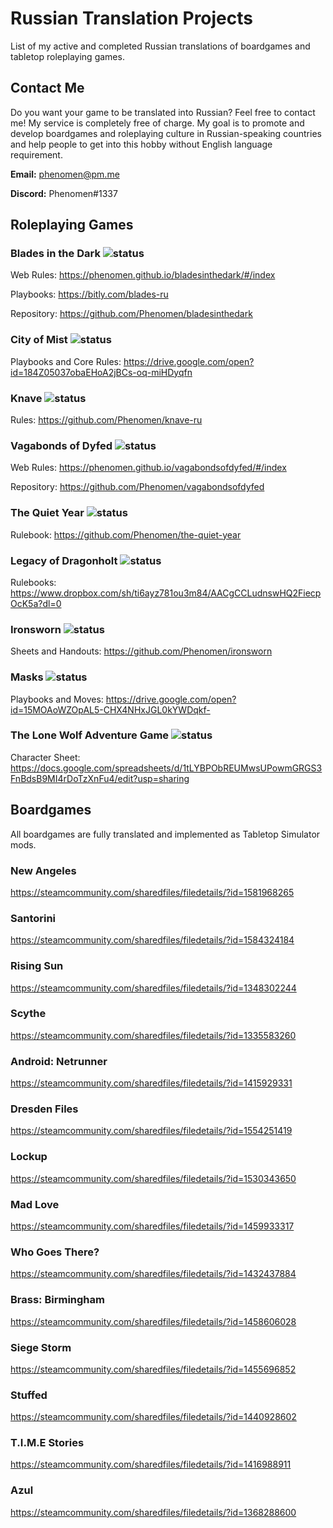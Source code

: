 # Russian Translation Projects
List of my active and completed Russian translations of boardgames and tabletop roleplaying games.

## Contact Me
Do you want your game to be translated into Russian? Feel free to contact me! My service is completely free of charge. My goal is to promote and develop boardgames and roleplaying culture in Russian-speaking countries and help people to get into this hobby without English language requirement.

**Email:** phenomen@pm.me

**Discord:** Phenomen#1337

## Roleplaying Games

### Blades in the Dark ![status](https://img.shields.io/badge/status-completed-green.svg) 
Web Rules: https://phenomen.github.io/bladesinthedark/#/index

Playbooks: https://bitly.com/blades-ru

Repository: https://github.com/Phenomen/bladesinthedark

### City of Mist ![status](https://img.shields.io/badge/status-completed-green.svg) 
Playbooks and Core Rules: https://drive.google.com/open?id=184Z05037obaEHoA2jBCs-oq-miHDyqfn

### Knave ![status](https://img.shields.io/badge/status-completed-green.svg)
Rules:  https://github.com/Phenomen/knave-ru

### Vagabonds of Dyfed ![status](https://img.shields.io/badge/status-in--progress-orange.svg) 
Web Rules: https://phenomen.github.io/vagabondsofdyfed/#/index

Repository: https://github.com/Phenomen/vagabondsofdyfed

### The Quiet Year ![status](https://img.shields.io/badge/status-completed-green.svg) 
Rulebook: https://github.com/Phenomen/the-quiet-year

### Legacy of Dragonholt ![status](https://img.shields.io/badge/status-completed-green.svg)
Rulebooks: https://www.dropbox.com/sh/ti6ayz781ou3m84/AACgCCLudnswHQ2FiecpOcK5a?dl=0

### Ironsworn ![status](https://img.shields.io/badge/status-in--progress-orange.svg) 
Sheets and Handouts: https://github.com/Phenomen/ironsworn

### Masks ![status](https://img.shields.io/badge/status-completed-green.svg) 
Playbooks and Moves: https://drive.google.com/open?id=15MOAoWZOpAL5-CHX4NHxJGL0kYWDqkf-

### The Lone Wolf Adventure Game ![status](https://img.shields.io/badge/status-completed-green.svg) 
Character Sheet: https://docs.google.com/spreadsheets/d/1tLYBPObREUMwsUPowmGRGS3FnBdsB9MI4rDoTzXnFu4/edit?usp=sharing

## Boardgames

All boardgames are fully translated and implemented as Tabletop Simulator mods.

### New Angeles 
https://steamcommunity.com/sharedfiles/filedetails/?id=1581968265

### Santorini 
https://steamcommunity.com/sharedfiles/filedetails/?id=1584324184

### Rising Sun
https://steamcommunity.com/sharedfiles/filedetails/?id=1348302244

### Scythe
https://steamcommunity.com/sharedfiles/filedetails/?id=1335583260

### Android: Netrunner
https://steamcommunity.com/sharedfiles/filedetails/?id=1415929331

### Dresden Files 
https://steamcommunity.com/sharedfiles/filedetails/?id=1554251419

### Lockup 
https://steamcommunity.com/sharedfiles/filedetails/?id=1530343650

### Mad Love 
https://steamcommunity.com/sharedfiles/filedetails/?id=1459933317

### Who Goes There?
https://steamcommunity.com/sharedfiles/filedetails/?id=1432437884

### Brass: Birmingham 
https://steamcommunity.com/sharedfiles/filedetails/?id=1458606028

### Siege Storm
https://steamcommunity.com/sharedfiles/filedetails/?id=1455696852

### Stuffed
https://steamcommunity.com/sharedfiles/filedetails/?id=1440928602

### T.I.M.E Stories
https://steamcommunity.com/sharedfiles/filedetails/?id=1416988911

### Azul
https://steamcommunity.com/sharedfiles/filedetails/?id=1368288600
